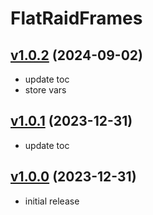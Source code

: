 # FlatRaidFrames

## [v1.0.2](https://github.com/rbgdevx/flat-raid-frames/releases/tag/v1.0.2) (2024-09-02)

- update toc
- store vars

## [v1.0.1](https://github.com/rbgdevx/flat-raid-frames/releases/tag/v1.0.1) (2023-12-31)

- update toc

## [v1.0.0](https://github.com/rbgdevx/flat-raid-frames/releases/tag/v1.0.0) (2023-12-31)

- initial release
